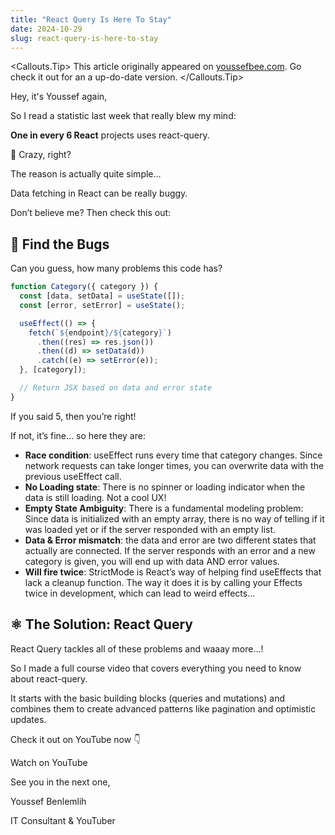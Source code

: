 ```yaml
---
title: "React Query Is Here To Stay"
date: 2024-10-29
slug: react-query-is-here-to-stay
---
```


<Callouts.Tip>
This article originally appeared on [youssefbee.com](https://youssefbee.com). Go check it out for an a up-do-date version.
</Callouts.Tip>

Hey, it's Youssef again,

So I read a statistic last week that really blew my mind:

**One in every 6 React** projects uses react-query.

🤯 Crazy, right?

The reason is actually quite simple…

Data fetching in React can be really buggy.

Don’t believe me? Then check this out:

## 🐛 Find the Bugs

Can you guess, how many problems this code has?

```typescript tsx
function Category({ category }) {
  const [data, setData] = useState([]);
  const [error, setError] = useState();

  useEffect(() => {
    fetch(`${endpoint}/${category}`)
      .then((res) => res.json())
      .then((d) => setData(d))
      .catch((e) => setError(e));
  }, [category]);

  // Return JSX based on data and error state
}
```

If you said 5, then you’re right!

If not, it’s fine… so here they are:

- **Race condition**: useEffect runs every time that category changes. Since network requests can take longer times, you can overwrite data with the previous useEffect call.
- **No Loading state**: There is no spinner or loading indicator when the data is still loading. Not a cool UX!
- **Empty State Ambiguity**: There is a fundamental modeling problem: Since data is initialized with an empty array, there is no way of telling if it was loaded yet or if the server responded with an empty list.
- **Data & Error mismatch**: the data and error are two different states that actually are connected. If the server responds with an error and a new category is given, you will end up with data AND error values.
- **Will fire twice**: StrictMode is React’s way of helping find useEffects that lack a cleanup function. The way it does it is by calling your Effects twice in development, which can lead to weird effects...

## ⚛️ The Solution: React Query

React Query tackles all of these problems and waaay more…!

So I made a full course video that covers everything you need to know about react-query.

It starts with the basic building blocks (queries and mutations) and combines them to create advanced patterns like pagination and optimistic updates.

Check it out on YouTube now 👇

<LinkButton href="https://youtu.be/CwcJUknXYoo">
Watch on YouTube
</LinkButton>

See you in the next one,

Youssef Benlemlih

IT Consultant & YouTuber
